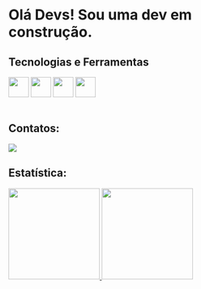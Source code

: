 # Olá Devs! Sou uma dev em construção.





## Tecnologias e Ferramentas 
<div>

  <img src="https://cdn.jsdelivr.net/gh/devicons/devicon/icons/mysql/mysql-original.svg" width="40" height="40"/>
  
  <img src="https://cdn.jsdelivr.net/gh/devicons/devicon/icons/javascript/javascript-original.svg" width="40" height = "40" />
  
   <img src="https://cdn.jsdelivr.net/gh/devicons/devicon/icons/html5/html5-plain-wordmark.svg" width ="40" height = "40"/>
    
   <img src="https://cdn.jsdelivr.net/gh/devicons/devicon/icons/css3/css3-plain-wordmark.svg" width="40" height = "40" />
                
          
          
</div>          
 
 <br>

## Contatos:

<div>
<a href = "mailto:marianatiele20@gmail.com"><img src="https://img.shields.io/badge/Gmail-D14836?style=for-the-badge&logo=gmail&logoColor=white" target="_blank"></a>
  
</div>
  
  

  
## Estatística:

<div>
<a href="https://github.com/MariaNatiele">
<img height="180em" src="https://github-readme-stats.vercel.app/api/top-langs/?username=MariaNatiele&layout=compact&langs_count=7&theme=dracula"/>
<img height="180em" src="https://github-readme-stats.vercel.app/api?username=MariaNatiele-aqui&show_icons=true&theme=dracula&include_all_commits=true&count_private=true"/>
</div>
       







